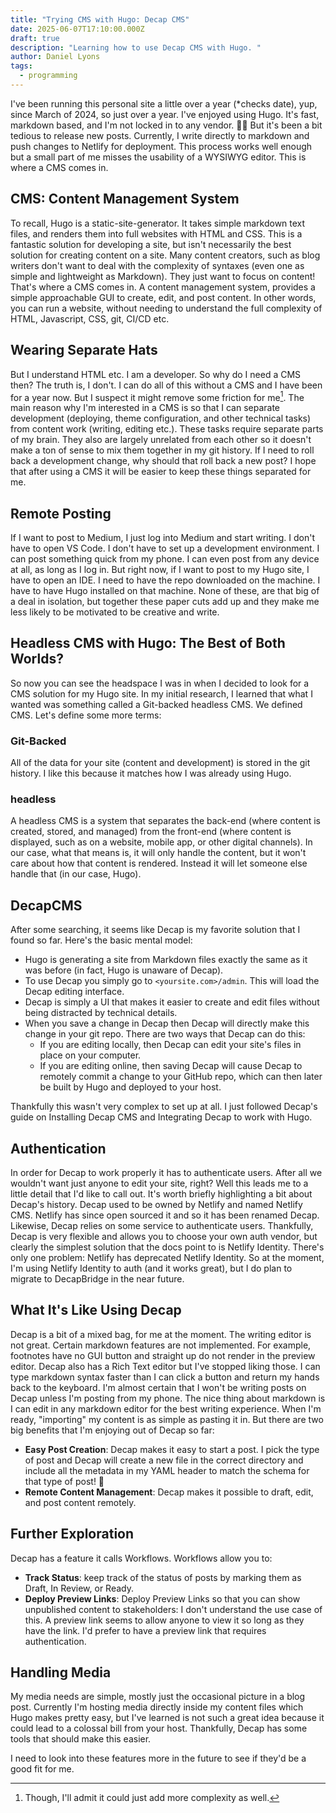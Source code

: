 ```yaml
---
title: "Trying CMS with Hugo: Decap CMS"
date: 2025-06-07T17:10:00.000Z
draft: true
description: "Learning how to use Decap CMS with Hugo. "
author: Daniel Lyons
tags:
  - programming
---
```

I've been running this personal site a little over a year (\*checks date), yup, since March of 2024, so just over a year. I've enjoyed using Hugo. It's fast, markdown based, and I'm not locked in to any vendor. 👍🏼
But it's been a bit tedious to release new posts. Currently, I write directly to markdown and push changes to Netlify for deployment. This process works well enough but a small part of me misses the usability of a WYSIWYG editor. This is where a CMS comes in.

## CMS: Content Management System

To recall, Hugo is a static-site-generator. It takes simple markdown text files, and renders them into full websites with HTML and CSS. This is a fantastic solution for developing a site, but isn't necessarily the best solution for creating content on a site. Many content creators, such as blog writers don't want to deal with the complexity of syntaxes (even one as simple and lightweight as Markdown). They just want to focus on content! That's where a CMS comes in.
A content management system, provides a simple approachable GUI to create, edit, and post content. In other words, you can run a website, without needing to understand the full complexity of HTML, Javascript, CSS, git, CI/CD etc.

## Wearing Separate Hats

But I understand HTML etc. I am a developer. So why do I need a CMS then? The truth is, I don't. I can do all of this without a CMS and I have been for a year now. But I suspect it might remove some friction for me[^1]. The main reason why I'm interested in a CMS is so that I can separate development (deploying, theme configuration, and other technical tasks) from content work (writing, editing etc.). These tasks require separate parts of my brain. They also are largely unrelated from each other so it doesn't make a ton of sense to mix them together in my git history. If I need to roll back a development change, why should that roll back a new post? I hope that after using a CMS it will be easier to keep these things separated for me.

[^1]: Though, I'll admit it could just add more complexity as well.

## Remote Posting

If I want to post to Medium, I just log into Medium and start writing. I don't have to open VS Code. I don't have to set up a development environment. I can post something quick from my phone. I can even post from any device at all, as long as I log in.
But right now, if I want to post to my Hugo site, I have to open an IDE. I need to have the repo downloaded on the machine. I have to have Hugo installed on that machine. None of these, are that big of a deal in isolation, but together these paper cuts add up and they make me less likely to be motivated to be creative and write.

## Headless CMS with Hugo: The Best of Both Worlds?

So now you can see the headspace I was in when I decided to look for a CMS solution for my Hugo site. In my initial research, I learned that what I wanted was something called a Git-backed headless CMS. We defined CMS. Let's define some more terms:

### Git-Backed

All of the data for your site (content and development) is stored in the git history. I like this because it matches how I was already using Hugo.

### headless

A headless CMS is a system that separates the back-end (where content is created, stored, and managed) from the front-end (where content is displayed, such as on a website, mobile app, or other digital channels). In our case, what that means is, it will only handle the content, but it won't care about how that content is rendered. Instead it will let someone else handle that (in our case, Hugo).

## DecapCMS

After some searching, it seems like Decap is my favorite solution that I found so far. Here's the basic mental model:
*   Hugo is generating a site from Markdown files exactly the same as it was before (in fact, Hugo is unaware of Decap).
*   To use Decap you simply go to `<yoursite.com>/admin`. This will load the Decap editing interface.
*   Decap is simply a UI that makes it easier to create and edit files without being distracted by technical details.
*   When you save a change in Decap then Decap will directly make this change in your git repo. There are two ways that Decap can do this:
    *   If you are editing locally, then Decap can edit your site's files in place on your computer.
    *   If you are editing online, then saving Decap will cause Decap to remotely commit a change to your GitHub repo, which can then later be built by Hugo and deployed to your host.

Thankfully this wasn't very complex to set up at all. I just followed Decap's guide on Installing Decap CMS and Integrating Decap to work with Hugo.

## Authentication

In order for Decap to work properly it has to authenticate users. After all we wouldn't want just anyone to edit your site, right? Well this leads me to a little detail that I'd like to call out.
It's worth briefly highlighting a bit about Decap's history. Decap used to be owned by Netlify and named Netlify CMS. Netlify has since open sourced it and so it has been renamed Decap.
Likewise, Decap relies on some service to authenticate users. Thankfully, Decap is very flexible and allows you to choose your own auth vendor, but clearly the simplest solution that the docs point to is Netlify Identity. There's only one problem: Netlify has deprecated Netlify Identity. So at the moment, I'm using Netlify Identity to auth (and it works great), but I do plan to migrate to DecapBridge in the near future.

## What It's Like Using Decap

Decap is a bit of a mixed bag, for me at the moment. The writing editor is not great. Certain markdown features are not implemented. For example, footnotes have no GUI button and straight up do not render in the preview editor. Decap also has a Rich Text editor but I've stopped liking those. I can type markdown syntax faster than I can click a button and return my hands back to the keyboard. I'm almost certain that I won't be writing posts on Decap unless I'm posting from my phone. The nice thing about markdown is I can edit in any markdown editor for the best writing experience. When I'm ready, "importing" my content is as simple as pasting it in.
But there are two big benefits that I'm enjoying out of Decap so far:
*   **Easy Post Creation**: Decap makes it easy to start a post. I pick the type of post and Decap will create a new file in the correct directory and include all the metadata in my YAML header to match the schema for that type of post! 🎉
*   **Remote Content Management**: Decap makes it possible to draft, edit, and post content remotely.

## Further Exploration

Decap has a feature it calls Workflows. Workflows allow you to:

*   **Track Status**: keep track of the status of posts by marking them as Draft, In Review, or Ready.
*   **Deploy Preview Links**: Deploy Preview Links so that you can show unpublished content to stakeholders: I don't understand the use case of this. A preview link seems to allow anyone to view it so long as they have the link. I'd prefer to have a preview link that requires authentication.

## Handling Media

My media needs are simple, mostly just the occasional picture in a blog post. Currently I'm hosting media directly inside my content files which Hugo makes pretty easy, but I've learned is not such a great idea because it could lead to a colossal bill from your host. Thankfully, Decap has some tools that should make this easier.


I need to look into these features more in the future to see if they'd be a good fit for me.

